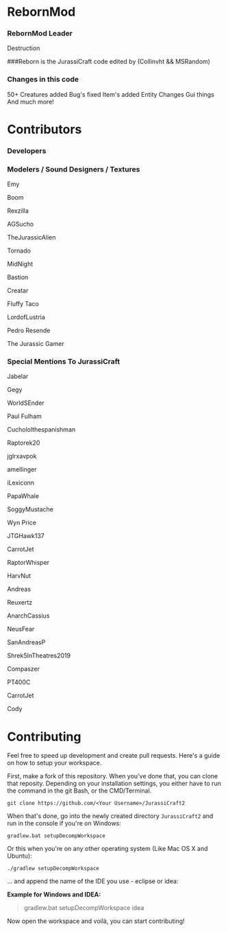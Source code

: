 # RebornMod

### RebornMod Leader
Destruction

###Reborn is the JurassiCraft code edited by (Collinvht && MSRandom)
### Changes in this code
50+ Creatures added
Bug's fixed
Item's added
Entity Changes
Gui things
And much more!
# Contributors

### Developers


### Modelers / Sound Designers / Textures

Emy

Boom

Rexzilla

AGSucho

TheJurassicAlien

Tornado

MidNight

Bastion

Creatar

Fluffy Taco

LordofLustria

Pedro Resende

The Jurassic Gamer

### Special Mentions To JurassiCraft

Jabelar

Gegy

WorldSEnder

Paul Fulham

Cuchololthespanishman

Raptorek20

jglrxavpok 

amellinger

iLexiconn

PapaWhale

SoggyMustache 

Wyn Price

JTGHawk137

CarrotJet   

RaptorWhisper 

HarvNut    

Andreas  

Reuxertz   

AnarchCassius   
    
NeusFear   

SanAndreasP    

Shrek5InTheatres2019    

Compaszer    

PT400C     

CarrotJet   

Cody


# Contributing
Feel free to speed up development and create pull requests. Here's a guide on how to setup your workspace.

First, make a fork of this repository. When you've done that, you can clone that reposity. Depending on your installation settings, you either have to run the command in the git Bash, or the CMD/Terminal.
```
git clone https://github.com/<Your Username>/JurassiCraft2
```

When that's done, go into the newly created directory `JurassiCraft2` and run in the console if you're on Windows:

```
gradlew.bat setupDecompWorkspace
```
Or this when you're on any other operating system (Like Mac OS X and Ubuntu):
```
./gradlew setupDecompWorkspace
```
... and append the name of the IDE you use - eclipse or idea:

__Example for Windows and IDEA:__
>gradlew.bat setupDecompWorkspace idea

Now open the workspace and voilà, you can start contributing!
